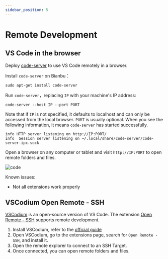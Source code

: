 ```yaml
---
sidebar_position: 5
---
```


# Remote Development



## VS Code in the browser

Deploy [code-server](https://github.com/coder/code-server) to use VS Code remotely in a browser.

Install `code-server` on Bianbu：

```shell
sudo apt-get install code-server
```

Run `code-server`，replacing `IP` with your machine's IP address:

```shell
code-server --host IP --port PORT
```

Note that if `IP` is not specified, it defaults to localhost and can only be accessed from the local browser. `PORT`  is usually optional. When you see the following information, it means `code-server` has started successfully.

```
info HTTP server listening on http://IP:PORT/
info  Session server listening on ~/.local/share/code-server/code-server-ipc.sock
```

Open a browser on any computer or tablet and visit `http://IP:PORT` to open remote folders and files.

![code](/img/k1/os/vscode.png)

Known issues:

- Not all extensions work properly

## VSCodium Open Remote - SSH

[VSCodium](https://vscodium.com/) is an open-source version of VS Code. The extension [Open Remote - SSH](https://open-vsx.org/extension/jeanp413/open-remote-ssh) supports remote development.

1. Install VSCodium, refer to the [official guide](https://vscodium.com/#install)
2. Open VSCodium, go to the extensions page, search for `Open Remote - SSH`, and install it.
3. Open the remote explorer to connect to an SSH Target.
4. Once connected, you can open remote folders and files.
